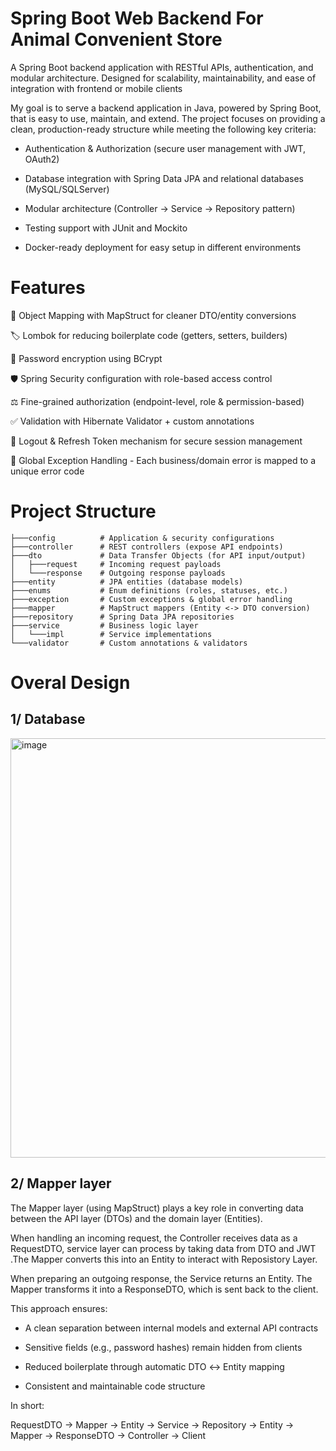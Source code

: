 # Spring Boot Web Backend For Animal Convenient Store
A Spring Boot backend application with RESTful APIs, authentication, and modular architecture.
Designed for scalability, maintainability, and ease of integration with frontend or mobile clients

 My goal is to serve a backend application in Java, powered by Spring Boot, that is easy to use, maintain, and extend.
The project focuses on providing a clean, production-ready structure while meeting the following key criteria:

 - Authentication & Authorization (secure user management with JWT, OAuth2)

 - Database integration with Spring Data JPA and relational databases (MySQL/SQLServer)

 - Modular architecture (Controller → Service → Repository pattern)

 - Testing support with JUnit and Mockito

 - Docker-ready deployment for easy setup in different environments
 
 # Features
 
 🧭 Object Mapping with MapStruct for cleaner DTO/entity conversions
 
 🏷️ Lombok for reducing boilerplate code (getters, setters, builders)
 
 🔑 Password encryption using BCrypt
 
 🛡️ Spring Security configuration with role-based access control
 
 ⚖️ Fine-grained authorization (endpoint-level, role & permission-based)
 
 ✅ Validation with Hibernate Validator + custom annotations

 🔄 Logout & Refresh Token mechanism for secure session management

 🚨 Global Exception Handling - Each business/domain error is mapped to a unique error code
# Project Structure
```pgsql
├───config          # Application & security configurations
├───controller      # REST controllers (expose API endpoints)
├───dto             # Data Transfer Objects (for API input/output)
│   ├───request     # Incoming request payloads
│   └───response    # Outgoing response payloads
├───entity          # JPA entities (database models)
├───enums           # Enum definitions (roles, statuses, etc.)
├───exception       # Custom exceptions & global error handling
├───mapper          # MapStruct mappers (Entity <-> DTO conversion)
├───repository      # Spring Data JPA repositories
├───service         # Business logic layer
│   └───impl        # Service implementations
└───validator       # Custom annotations & validators
```
# Overal Design
## 1/ Database
<img width="1044" height="671" alt="image" src="https://github.com/user-attachments/assets/8284a45e-b5d3-4e52-9878-79c9d7e0b350" />

## 2/ Mapper layer
The Mapper layer (using MapStruct) plays a key role in converting data between the API layer (DTOs) and the domain layer (Entities).

When handling an incoming request, the Controller receives data as a RequestDTO, service layer can process by taking data from DTO and JWT
.The Mapper converts this into an Entity to interact with Reposistory Layer.

When preparing an outgoing response, the Service returns an Entity. The Mapper transforms it into a ResponseDTO, which is sent back to the client.

This approach ensures:

- A clean separation between internal models and external API contracts

- Sensitive fields (e.g., password hashes) remain hidden from clients

- Reduced boilerplate through automatic DTO ↔ Entity mapping

- Consistent and maintainable code structure

In short:

RequestDTO → Mapper → Entity → Service → Repository → Entity → Mapper → ResponseDTO → Controller → Client

